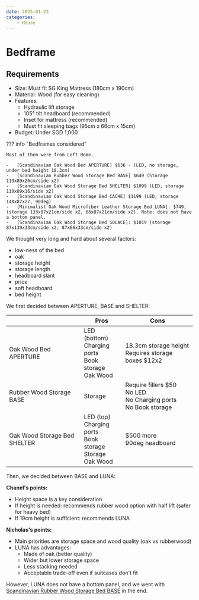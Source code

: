 ```yaml
---
date: 2025-01-23
categories:
    - House
---
```


# Bedframe

## Requirements

-   Size: Must fit SG King Mattress (180cm x 190cm)
-   Material: Wood (for easy cleaning)
-   Features:
    -   Hydraulic lift storage
    -   105° tilt headboard (recommended)
    -   Inset for mattress (recommended)
    -   Must fit sleeping bags (95cm x 66cm x 15cm)
-   Budget: Under SGD 1,000

<!-- more -->

??? info "Bedframes considered"

    Most of them were from Loft Home.

    -   [Scandinavian Oak Wood Bed APERTURE] $636 - (LED, no storage, under bed height 18.3cm)
    -   [Scandinavian Rubber Wood Storage Bed BASE] $649 (Storage 119x89x26cm/side x2)
    -   [Scandinavian Oak Wood Storage Bed SHELTER] $1099 (LED, storage 119x89x16/side x2)
    -   [Scandinavian Oak Wood Storage Bed CACHE] $1199 (LED, storage 148x87x27, 90deg)
    -   [Minimalist Oak Wood Microfiber Leather Storage Bed LUNA]: $749, (storage 133x87x21cm/side x2, 66x87x21cm/side x2). Note: does not have a bottom panel.
    -   [Scandinavian Oak Wood Storage Bed SOLACE]: $1019 (storage 87x139x33cm/side x2, 87x66x33cm/side x2)

We thought very long and hard about several factors:

-   low-ness of the bed
-   oak
-   storage height
-   storage length
-   headboard slant
-   price
-   soft headboard
-   bed height

We first decided between APERTURE, BASE and SHELTER:

|                              | Pros                                                               | Cons                                                                  |
| ---------------------------- | ------------------------------------------------------------------ | --------------------------------------------------------------------- |
| Oak Wood Bed APERTURE        | LED (bottom)<br>Charging ports<br>Book storage<br>Oak Wood         | 18.3cm storage height<br>Requires storage boxes $12x2                 |
| Rubber Wood Storage BASE     | Storage                                                            | Require fillers $50<br>No LED<br>No Charging ports<br>No Book storage |
| Oak Wood Storage Bed SHELTER | LED (top)<br>Charging ports<br>Book storage<br>Storage<br>Oak Wood | $500 more<br>90deg headboard                                          |

Then, we decided between BASE and LUNA:

**Chanel's points:**

-   Height space is a key consideration
-   If height is needed: recommends rubber wood option with half lift (safer for heavy bed)
-   If 19cm height is sufficient: recommends LUNA

**Nicholas's points:**

-   Main priorities are storage space and wood quality (oak vs rubberwood)
-   LUNA has advantages:
    -   Made of oak (better quality)
    -   Wider but lower storage space
    -   Less stacking needed
    -   Acceptable trade-off even if suitcases don't fit

However, LUNA does not have a bottom panel, and we went with [Scandinavian Rubber Wood Storage Bed BASE] in the end.

[Scandinavian Oak Wood Storage Bed SOLACE]: https://lofthome.com/collections/bed-frames/products/scandinavian-oak-wood-storage-bed-solace
[Minimalist Oak Wood Microfiber Leather Storage Bed LUNA]: https://lofthome.com/collections/wooden-bed-frames/products/minimalist-oak-wood-microfiber-leather-storage-bed-luna?variant=41596120596593
[Scandinavian Oak Wood Bed APERTURE]: https://lofthome.com/collections/asia-king-bed-frames/products/scandinavian-wood-platform-bed-aperture?variant=41271544807537
[Scandinavian Rubber Wood Storage Bed BASE]: https://web.archive.org/web/20250520203508/https:/lofthome.com/collections/storage-bed-frames/products/scandinavian-rubber-wood-storage-bed-base
[Scandinavian Oak Wood Storage Bed SHELTER]: https://lofthome.com/products/scandinavian-oak-wood-storage-bed-shelter?variant=41561474957425
[Scandinavian Oak Wood Storage Bed CACHE]: https://lofthome.com/collections/wooden-bed-frames/products/scandinavian-oak-wood-storage-bed-cache?variant=41593676562545
